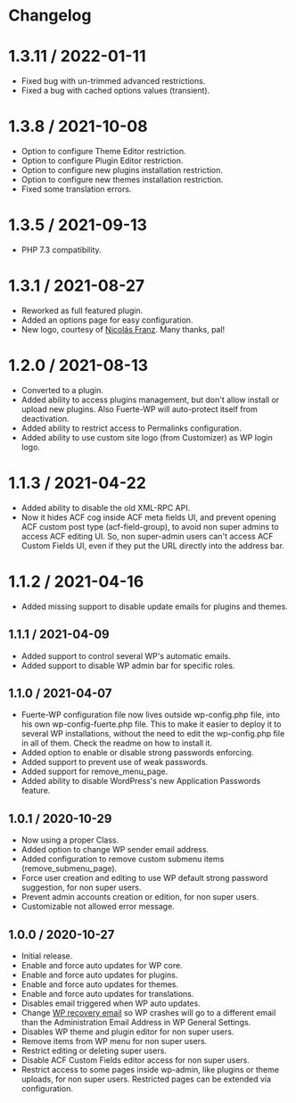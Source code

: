 # Changelog

# 1.3.11 / 2022-01-11
- Fixed bug with un-trimmed advanced restrictions.
- Fixed a bug with cached options values (transient).

# 1.3.8 / 2021-10-08
- Option to configure Theme Editor restriction.
- Option to configure Plugin Editor restriction.
- Option to configure new plugins installation restriction.
- Option to configure new themes installation restriction.
- Fixed some translation errors.

# 1.3.5 / 2021-09-13
- PHP 7.3 compatibility.

# 1.3.1 / 2021-08-27
- Reworked as full featured plugin.
- Added an options page for easy configuration.
- New logo, courtesy of [Nicolás Franz](https://nicolasfranz.com). Many thanks, pal!

# 1.2.0 / 2021-08-13
- Converted to a plugin.
- Added ability to access plugins management, but don't allow install or upload new plugins. Also Fuerte-WP will auto-protect itself from deactivation.
- Added ability to restrict access to Permalinks configuration.
- Added ability to use custom site logo (from Customizer) as WP login logo.

# 1.1.3 / 2021-04-22
- Added ability to disable the old XML-RPC API.
- Now it hides ACF cog inside ACF meta fields UI, and prevent opening ACF custom post type (acf-field-group), to avoid non super admins to access ACF editing UI. So, non super-admin users can't access ACF Custom Fields UI, even if they put the URL directly into the address bar.

# 1.1.2 / 2021-04-16
- Added missing support to disable update emails for plugins and themes.

## 1.1.1 / 2021-04-09
- Added support to control several WP's automatic emails.
- Added support to disable WP admin bar for specific roles.

## 1.1.0 / 2021-04-07
- Fuerte-WP configuration file now lives outside wp-config.php file, into his own wp-config-fuerte.php file. This to make it easier to deploy it to several WP installations, without the need to edit the wp-config.php file in all of them. Check the readme on how to install it.
- Added option to enable or disable strong passwords enforcing.
- Added support to prevent use of weak passwords.
- Added support for remove_menu_page.
- Added ability to disable WordPress's new Application Passwords feature.

## 1.0.1 / 2020-10-29
- Now using a proper Class.
- Added option to change WP sender email address.
- Added configuration to remove custom submenu items (remove_submenu_page).
- Force user creation and editing to use WP default strong password suggestion, for non super users.
- Prevent admin accounts creation or edition, for non super users.
- Customizable not allowed error message.

## 1.0.0 / 2020-10-27
- Initial release.
- Enable and force auto updates for WP core.
- Enable and force auto updates for plugins.
- Enable and force auto updates for themes.
- Enable and force auto updates for translations.
- Disables email triggered when WP auto updates.
- Change [WP recovery email](https://make.wordpress.org/core/2019/04/16/fatal-error-recovery-mode-in-5-2/) so WP crashes will go to a different email than the Administration Email Address in WP General Settings.
- Disables WP theme and plugin editor for non super users.
- Remove items from WP menu for non super users.
- Restrict editing or deleting super users.
- Disable ACF Custom Fields editor access for non super users.
- Restrict access to some pages inside wp-admin, like plugins or theme uploads, for non super users. Restricted pages can be extended vía configuration.
